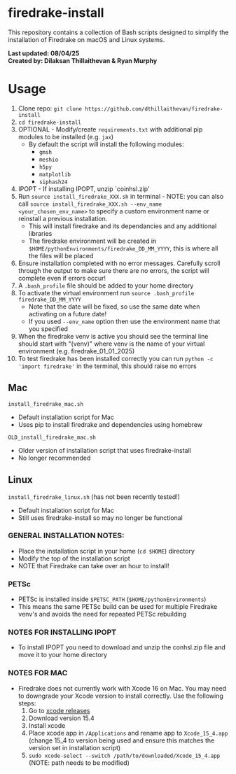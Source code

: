 # firedrake-install
This repository contains a collection of Bash scripts designed to simplify the installation of Firedrake on macOS and Linux systems.

**Last updated: 08/04/25**<br>
**Created by: Dilaksan Thillaithevan & Ryan Murphy** 

# Usage
1. Clone repo: `git clone https://github.com/dthillaithevan/firedrake-install`
2. `cd firedrake-install` 
3. OPTIONAL - Modify/create `requirements.txt` with additional pip modules to be installed (e.g. `jax`)
   - By default the script will install the following modules:
     	- `gmsh`
    	- `meshio`
    	- `h5py`
    	- `matplotlib`
    	- `siphash24`
4. IPOPT - If installing IPOPT, unzip `coinhsl.zip'
5. Run `source install_firedrake_XXX.sh` in terminal - NOTE: you can also call `source install_firedrake_XXX.sh --env_name <your_chosen_env_name>` to specify a custom environment name or reinstall a previous installation.
	- This will install firedrake and its dependancies and any additional libraries
	- The firedrake environment will be created in `$HOME/pythonEnvironments/firedrake_DD_MM_YYYY`, this is where all the files will be placed
6. Ensure installation completed with no error messages. Carefully scroll through the output to make sure there are no errors, the script will complete even if errors occur!
7. A `.bash_profile` file should be added to your home directory
8. To activate the virtual environment run `source .bash_profile firedrake_DD_MM_YYYY`
   - Note that the date will be fixed, so use the same date when activating on a future date!
   - If you used `--env_name` option then use the environment name that you specified
9. When the firedrake venv is active you should see the terminal line should start with "(venv)" where venv is the name of your virtual environment (e.g. firedrake_01_01_2025)
10. To test firedrake has been installed correctly you can run `python -c 'import firedrake'` in the terminal, this should raise no errors


## Mac
`install_firedrake_mac.sh`
- Default installation script for Mac
- Uses pip to install firedrake and dependencies using homebrew

`OLD_install_firedrake_mac.sh`
- Older version of installation script that uses firedrake-install
- No longer recommended

## Linux
`install_firedrake_linux.sh` (has not been recently tested!)
- Default installation script for Mac
- Still uses firedrake-install so may no longer be functional

### GENERAL INSTALLATION NOTES:
- Place the installation script in your home (`cd $HOME`) directory
- Modify the top of the installation script
- NOTE that Firedrake can take over an hour to install!

 ### PETSc
  - PETSc is installed inside `$PETSC_PATH` (`$HOME/pythonEnvironments`)
  - This means the same PETSc build can be used for multiple Firedrake venv's and avoids the need for repeated PETSc rebuilding

### NOTES FOR INSTALLING IPOPT
- To install IPOPT you need to download and unzip the conhsl.zip file and move it to your home directory

### NOTES FOR MAC
- Firedrake does not currently work with Xcode 16 on Mac. You may need to downgrade your Xcode version to install correctly. Use the following steps:
	1. Go to [xcode releases](https://xcodereleases.com/)
    2. Download version 15.4
    3. Install xcode
    4. Place xcode app in `/Applications` and rename app to `Xcode_15_4.app` (change 15_4 to version being used and ensure this matches the version set in installation script)
    5. `sudo xcode-select --switch /path/to/downloaded/Xcode_15_4.app` (NOTE: path needs to be modified)
